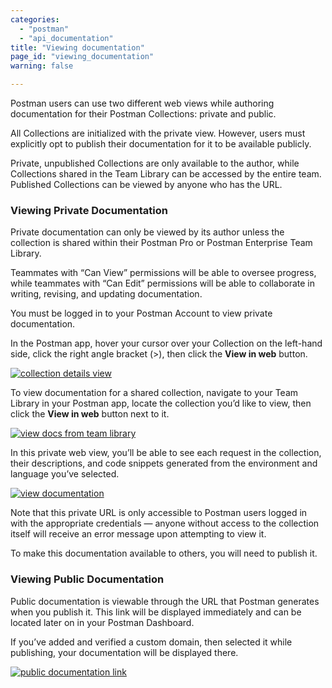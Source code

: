 ```yaml
---
categories:
  - "postman"
  - "api_documentation"
title: "Viewing documentation"
page_id: "viewing_documentation"
warning: false

---
```

Postman users can use two different web views while authoring documentation for their Postman Collections: private and public. 

All Collections are initialized with the private view. However, users must explicitly opt to publish their documentation for it to be available publicly. 

Private, unpublished Collections are only available to the author, while Collections shared in the Team Library can be accessed by the entire team. Published Collections can be viewed by anyone who has the URL.

### Viewing Private Documentation

Private documentation can only be viewed by its author unless the collection is shared within their Postman Pro or Postman Enterprise Team Library. 

Teammates with “Can View” permissions will be able to oversee progress, while teammates with “Can Edit” permissions will be able to collaborate in writing, revising, and updating documentation. 

You must be logged in to your Postman Account to view private documentation.

In the Postman app, hover your cursor over your Collection on the left-hand side, click the right angle bracket (>), then click the **View in web** button. 

[![collection details view](https://s3.amazonaws.com/postman-static-getpostman-com/postman-docs/docs-private-view.png)](https://s3.amazonaws.com/postman-static-getpostman-com/postman-docs/docs-private-view.png)

To view documentation for a shared collection, navigate to your Team Library in your Postman app, locate the collection you’d like to view, then click the **View in web** button next to it.  

[![view docs from team library](https://s3.amazonaws.com/postman-static-getpostman-com/postman-docs/docs-teamlib-view.png)](https://s3.amazonaws.com/postman-static-getpostman-com/postman-docs/docs-teamlib-view.png)

In this private web view, you’ll be able to see each request in the collection, their descriptions, and code snippets generated from the environment and language you’ve selected.

[![view documentation](https://s3.amazonaws.com/postman-static-getpostman-com/postman-docs/docs-viewing.png)](https://s3.amazonaws.com/postman-static-getpostman-com/postman-docs/docs-viewing.png)

Note that this private URL is only accessible to Postman users logged in with the appropriate credentials — anyone without access to the collection itself will receive an error message upon attempting to view it.

To make this documentation available to others, you will need to publish it.

### Viewing Public Documentation

Public documentation is viewable through the URL that Postman generates when you publish it. This link will be displayed immediately and can be located later on in your Postman Dashboard. 

If you’ve added and verified a custom domain, then selected it while publishing, your documentation will be displayed there.

[![public documentation link](https://s3.amazonaws.com/postman-static-getpostman-com/postman-docs/docs-public-view.png)](https://s3.amazonaws.com/postman-static-getpostman-com/postman-docs/docs-public-view.png)









